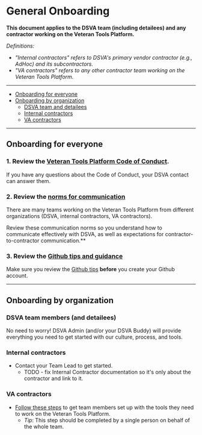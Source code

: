 # General Onboarding

**This document applies to the DSVA team (including detailees) and any contractor working on the Veteran Tools Platform.**

*Definitions:*
* *"Internal contractors" refers to DSVA's primary vendor contractor (e.g., AdHoc) and its subcontractors.*
* *"VA contractors" refers to any other contractor team working on the Veteran Tools Platform.*

<hr>

* [Onboarding for everyone](#onboarding-for-everyone)
* [Onboarding by organization](#onboarding-by-organization)
  * [DSVA team and detailees](#dsva-team-members-and-detailees)
  * [Internal contractors](#internal-contractors)
  * [VA contractors](#va-contractors)

<hr>

## Onboarding for everyone


### 1. Review the [Veteran Tools Platform Code of Conduct](../code-of-conduct.md).

If you have any questions about the Code of Conduct, your DSVA contact can answer them.


### 2. Review the [norms for communication](norms-communication.md)

There are many teams working on the Veteran Tools Platform from different organizations (DSVA, internal contractors, VA contractors).

Review these communication norms so you understand how to communicate effectively with DSVA, as well as expectations for contractor-to-contractor communication.**


### 3. Review the [Github tips and guidance](github-info.md)

Make sure you review the [Github tips](github-info.md) **before** you create your Github account.


<hr>

## Onboarding by organization

### DSVA team members (and detailees)

No need to worry! DSVA Admin (and/or your DSVA Buddy) will provide everything you need to get started with our culture, process, and tools.


### Internal contractors

* Contact your Team Lead to get started.
  * TODO - fix Internal Contractor documentation so it's only about the contractor and link to it.


### VA contractors

* [Follow these steps](onboard-tools-va-contractors.md) to get team members set up with the tools they need to work on the Veteran Tools Platform.
  * *Tip*: This step should be completed by a single person on behalf of the whole team.
